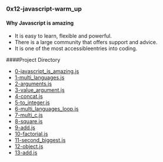 ### 0x12-javascript-warm_up  

#### Why Javascript is amazing  
* It is easy to learn, flexible and powerful.
* There is a large community that offers support and advice.
* It is one of the most accessibleentries into coding.

####Project Directory
* [0-javascript_is_amazing.js](./0-javascript_is_amazing.js) 
* [1-multi_languages.js](./1-multi_languages.js)
* [2-arguments.js](./2-arguments.js)
* [3-value_argument.js](./3-value_argument.js)
* [4-concat.js](./4-concat.js) 
* [5-to_integer.js](./5-to_integer.js)
* [6-multi_languages_loop.js](./6-multi_languages_loop.js)
* [7-multi_c.js](./7-multi_c.js)
* [8-square.js](./8-square.js)
* [9-add.js](./9-add.js)
* [10-factorial.js](./10-factorial.js)
* [11-second_biggest.js](./11-second_biggest.js)
* [12-object.js](./12-object.js)
* [13-add.js](./13-add.js)
